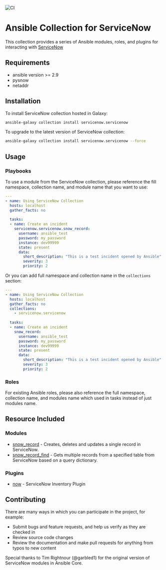 ![CI](https://github.com/ServiceNowITOM/servicenow-ansible/workflows/CI/badge.svg)

# Ansible Collection for ServiceNow
This collection provides a series of Ansible modules, roles, and plugins for interacting with [ServiceNow](https://servicenow.com)

## Requirements
 - ansible version >= 2.9
 - pysnow
 - netaddr

## Installation

To install ServiceNow collection hosted in Galaxy:

```bash
ansible-galaxy collection install servicenow.servicenow
```

To upgrade to the latest version of ServiceNow collection:

```bash
ansible-galaxy collection install servicenow.servicenow --force
```
## Usage

### Playbooks

To use a module from the ServiceNow collection, please reference the fill namespace, collection name, and module name that you want to use:

```yaml
---
- name: Using ServiceNow Collection
  hosts: localhost
  gather_facts: no
  
  tasks:
  - name: Create an incident
    servicenow.servicenow.snow_record:
      username: ansible_test
      password: my_password
      instance: dev99999
      state: present
      data:
        short_description: "This is a test incident opened by Ansible"
        severity: 3
        priority: 2
```

Or you can add full namespace and collection name in the `collections` section:

```yaml
---
- name: Using ServiceNow Collection
  hosts: localhost
  gather_facts: no
  collections:
    - servicenow.servicenow
  
  tasks:
  - name: Create an incident
    snow_record:
      username: ansible_test
      password: my_password
      instance: dev99999
      state: present
      data:
        short_description: "This is a test incident opened by Ansible"
        severity: 3
        priority: 2
```

### Roles

For existing Ansible roles, please also reference the full namespace, collection name, and modules name which used in tasks instead of just modules name.

## Resource Included

### Modules
- [snow_record](docs/snow_record.md) - Creates, deletes and updates a single record in ServiceNow.
- [snow_record_find](docs/snow_record_find.md) - Gets multiple records from a specified table from ServiceNow based on a query dictionary.

### Plugins
-  [now](docs/inventory.md) - ServiceNow Inventory Plugin

## Contributing

There are many ways in which you can participate in the project, for example:

- Submit bugs and feature requests, and help us verify as they are checked in
- Review source code changes
- Review the documentation and make pull requests for anything from typos to new content

Special thanks to Tim Rightnour (@garbled1) for the original version of ServiceNow modules in Ansible Core.
